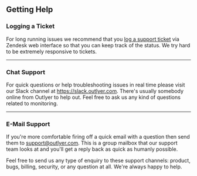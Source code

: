 ## Getting Help

### Logging a Ticket

For long running issues we recommend that you [log a support ticket](https://outlyer.zendesk.com/hc/en-gb/requests/new) via Zendesk web interface so that you can keep track of the status. We try hard to be extremely responsive to tickets.

- - - 
 
### Chat Support

For quick questions or help troubleshooting issues in real time please visit our Slack channel at <https://slack.outlyer.com>. There's usually somebody online from Outlyer to help out. Feel free to ask us any kind of questions related to monitoring.

- - - 
 
### E-Mail Support

If you're more comfortable firing off a quick email with a question then send them to <support@outlyer.com>. This is a group mailbox that our support team looks at and you'll get a reply back as quick as humanly possible. 
 
Feel free to send us any type of enquiry to these support channels: product, bugs, billing, security, or any question at all. We're always happy to help.
